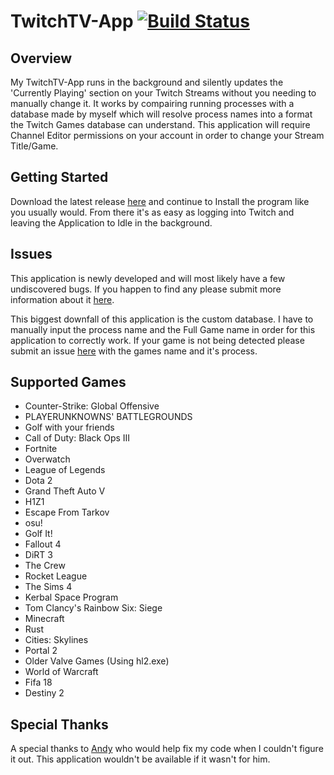 # TwitchTV-App [![Build Status](https://travis-ci.org/Kieranwest/TwitchTV-App.svg?branch=master)](https://travis-ci.org/Kieranwest/TwitchTV-App)

## Overview
My TwitchTV-App runs in the background and silently updates the 'Currently Playing' section on your Twitch Streams without you needing to manually change it. It works by compairing running processes with a database made by myself which will resolve process names into a format the Twitch Games database can understand. This application will require Channel Editor permissions on your account in order to change your Stream Title/Game.

## Getting Started
Download the latest release [here](https://github.com/Kieranwest/TwitchTV-App/releases/latest) and continue to Install the program like you usually would. From there it's as easy as logging into Twitch and leaving the Application to Idle in the background.

## Issues
This application is newly developed and will most likely have a few undiscovered bugs. If you happen to find any please submit more information about it [here](https://github.com/Kieranwest/TwitchTV-App/issues/new).

This biggest downfall of this application is the custom database. I have to manually input the process name and the Full Game name in order for this application to correctly work. If your game is not being detected please submit an issue [here](https://github.com/Kieranwest/TwitchTV-App/issues/new) with the games name and it's process.

## Supported Games
- Counter-Strike: Global Offensive
- PLAYERUNKNOWNS' BATTLEGROUNDS
- Golf with your friends
- Call of Duty: Black Ops III
- Fortnite
- Overwatch
- League of Legends
- Dota 2
- Grand Theft Auto V
- H1Z1
- Escape From Tarkov
- osu!
- Golf It!
- Fallout 4
- DiRT 3
- The Crew
- Rocket League
- The Sims 4
- Kerbal Space Program
- Tom Clancy's Rainbow Six: Siege
- Minecraft
- Rust
- Cities: Skylines
- Portal 2
- Older Valve Games (Using hl2.exe)
- World of Warcraft
- Fifa 18
- Destiny 2

## Special Thanks
A special thanks to [Andy](https://github.com/arylatt) who would help fix my code when I couldn't figure it out. This application wouldn't be available if it wasn't for him.
